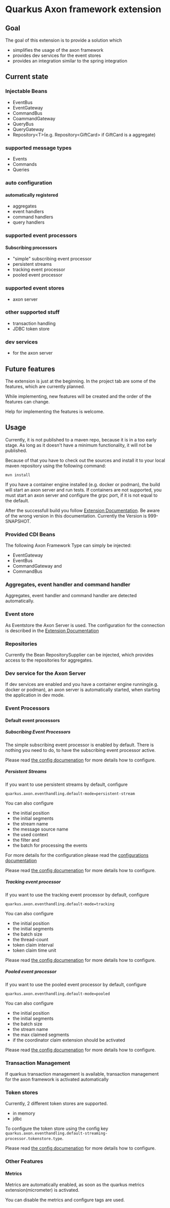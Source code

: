# Quarkus Axon framework extension

## Goal

The goal of this extension is to provide a solution which

* simplifies the usage of the axon framework
* provides dev services for the event stores
* provides an integration similar to the spring integration

## Current state

### Injectable Beans

* EventBus
* EventGateway
* CommandBus
* CoammandGateway
* QueryBus
* QueryGateway
* Repository\<T>(e.g. Repository\<GiftCard> if GiftCard is a aggregate)

### supported message types

* Events
* Commands
* Queries

### auto configuration

#### automatically registered

* aggregates
* event handlers
* command handlers
* query handlers

### supported event processors

#### Subscribing processors

* "simple" subscribing event processor
* persistent streams
* tracking event processor
* pooled event processor

### supported event stores

* axon server

### other supported stuff

* transaction handling
* JDBC token store

### dev services

* for the axon server

## Future features

The extension is just at the beginning. In the project tab are some of the features, which are currently planned.

While implementing, new features will be created and the order of the features can change.

Help for implementing the features is welcome.

## Usage

Currently, it is not published to a maven repo, because it is in a too early stage. As long as it doesn't have a minimum
functionality, it will not be published.

Because of that you have to check out the sources and install it to your local maven repository using the following
command:

```shell
mvn install
```

If you have a container engine installed (e.g. docker or podman), the build will start an axon server and run tests. If
containers are not supported, you must start an axon server and configure the grpc port, if it is not equal to the
default.

After the successfull build you follow [Extension Documentation](docs/modules/ROOT/pages/index.adoc). Be aware of the
wrong version in this documentation. Currently the Version is 999-SNAPSHOT.

### Provided CDI Beans

The following Axon Framework Type can simply be injected:

* EventGateway
* EventBus
* CommandGateway and
* CommandBus

### Aggregates, event handler and command handler

Aggregates, event handler and command handler are detected automatically.

### Event store

As Eventstore the Axon Server is used. The configuration for the connection is described in
the [Extension Documentation](docs/modules/ROOT/pages/index.adoc)

### Repositories

Currently the Bean RepositorySupplier can be injected, which provides access to the repositories for aggregates.

### Dev service for the Axon Server

If dev services are enabled and you have a container engine running(e.g. docker or podman), an axon server is
automatically started, when starting the application in dev mode.

### Event Processors

#### Default event processors

##### Subscribing Event Processors

The simple subscribing event processor is enabled by default. There is nothing you need to do, to have the subscribing
event processor active.

Please read [the config documenation](docs/modules/ROOT/pages/index.adoc) for more details how to configure.

##### Persistent Streams

If you want to use persistent streams by default, configure

```
quarkus.axon.eventhandling.default-mode=persistent-stream
```

You can also configure

* the initial position
* the initial segments
* the stream name
* the message source name
* the used context
* the filter and
* the batch for processing the events

For more details for the configuration please read
the [configurations documentation](docs/modules/ROOT/pages/index.adoc)

Please read [the config documenation](docs/modules/ROOT/pages/index.adoc) for more details how to configure.

##### Tracking event processor

If you want to use the tracking event processor by default, configure

```
quarkus.axon.eventhandling.default-mode=tracking
```

You can also configure

* the initial position
* the initial segments
* the batch size
* the thread-count
* token claim interval
* token claim time unit

Please read [the config documenation](docs/modules/ROOT/pages/index.adoc) for more details how to configure.

##### Pooled event processor

If you want to use the pooled event processor by default, configure

```
quarkus.axon.eventhandling.default-mode=pooled
```

You can also configure

* the initial position
* the initial segments
* the batch size
* the stream name
* the max claimed segments
* if the coordinator claim extension should be activated

Please read [the config documenation](docs/modules/ROOT/pages/index.adoc) for more details how to configure.

### Transaction Management

If quarkus transaction management is available, transaction management for the axon framework is activated automatically

### Token stores
Currently, 2 different token stores are supported.

* in memory
* jdbc

To configure the token store using the config key `quarkus.axon.eventhandling.default-streaming-processor.tokenstore.type`.

Please read [the config documenation](docs/modules/ROOT/pages/index.adoc) for more details how to configure. 

### Other Features

#### Metrics

Metrics are automatically enabled, as soon as the quarkus metrics extension(micrometer) is activated.

You can disable the metrics and configure tags are used.
